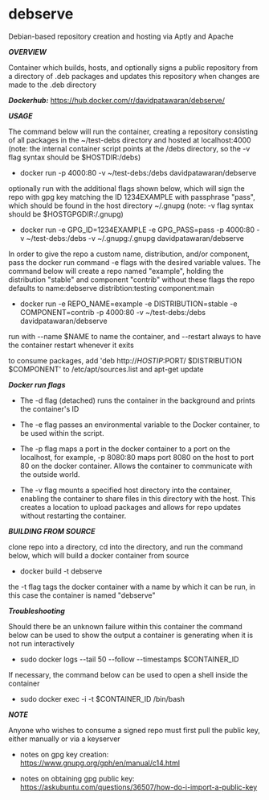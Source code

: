 # debserve
Debian-based repository creation and hosting via Aptly and Apache

***OVERVIEW***

Container which builds, hosts, and optionally signs a public repository from a directory of .deb packages and updates this repository when changes are made to the .deb directory

***Dockerhub:***
https://hub.docker.com/r/davidpatawaran/debserve/

***USAGE***

The command below will run the container, creating a repository consisting of all packages in the ~/test-debs directory and hosted at localhost:4000 (note: the internal container script points at the /debs directory, so the -v flag syntax should be $HOSTDIR:/debs)

- docker run -p 4000:80 -v ~/test-debs:/debs davidpatawaran/debserve

optionally run with the additional flags shown below, which will sign the repo with gpg key matching the ID 1234EXAMPLE with passphrase "pass", which should be found in the host directory ~/.gnupg (note: -v flag syntax should be $HOSTGPGDIR:/.gnupg)

- docker run -e GPG_ID=1234EXAMPLE -e GPG_PASS=pass -p 4000:80 -v ~/test-debs:/debs -v ~/.gnupg:/.gnupg davidpatawaran/debserve

In order to give the repo a custom name, distribution, and/or component, pass the docker run command -e flags with the desired variable values. The command below will create a repo named "example", holding the distribution "stable" and component "contrib" without these flags the repo defaults to name:debserve distribtion:testing component:main

- docker run -e REPO_NAME=example -e DISTRIBUTION=stable -e COMPONENT=contrib -p 4000:80 -v ~/test-debs:/debs davidpatawaran/debserve

run with --name $NAME to name the container, and --restart always to have the container restart whenever it exits

to consume packages, add 'deb http://$HOSTIP:$PORT/ $DISTRIBUTION $COMPONENT' to /etc/apt/sources.list and apt-get update

***Docker run flags***

- The -d flag (detached) runs the container in the background and prints the container's ID

- The -e flag passes an environmental variable to the Docker container, to be used within the script.

- The -p flag maps a port in the docker container to a port on the localhost, for example, -p 8080:80 maps port 8080 on the host to port 80 on the docker container. Allows the container to communicate with the outside world.

- The -v flag mounts a specified host directory into the container, enabling the container to share files in this directory with the host. This creates a location to upload packages and allows for repo updates without restarting the container.

***BUILDING FROM SOURCE***

clone repo into a directory, cd into the directory, and run the command below, which will build a docker container from source

- docker build -t debserve

the -t flag tags the docker container with a name by which it can be run, in this case the container is named "debserve"

***Troubleshooting***

Should there be an unknown failure within this container the command below can be used to show the output a container is generating when it is not run interactively
- sudo docker logs --tail 50 --follow --timestamps $CONTAINER_ID

If necessary, the command below can be used to open a shell inside the container
- sudo docker exec -i -t $CONTAINER_ID /bin/bash

***NOTE***

Anyone who wishes to consume a signed repo must first pull the public key, either manually or via a keyserver

- notes on gpg key creation: https://www.gnupg.org/gph/en/manual/c14.html

- notes on obtaining gpg public key: https://askubuntu.com/questions/36507/how-do-i-import-a-public-key
